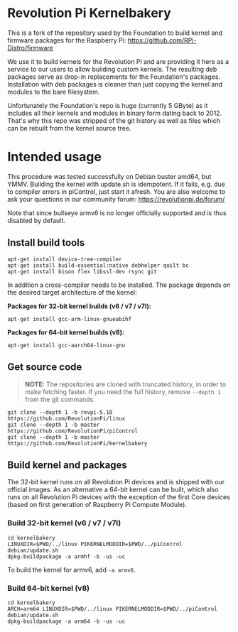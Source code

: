 # Revolution Pi Kernelbakery

This is a fork of the repository used by the Foundation to build kernel and
firmware packages for the Raspberry Pi: https://github.com/RPi-Distro/firmware

We use it to build kernels for the Revolution Pi and are providing it here
as a service to our users to allow building custom kernels. The resulting
deb packages serve as drop-in replacements for the Foundation's packages.
Installation with deb packages is cleaner than just copying the kernel and
modules to the bare filesystem.

Unfortunately the Foundation's repo is huge (currently 5 GByte) as it includes
all their kernels and modules in binary form dating back to 2012. That's why
this repo was stripped of the git history as well as files which can be rebuilt
from the kernel source tree.

# Intended usage

This procedure was tested successfully on Debian buster amd64, but YMMV.
Building the kernel with update.sh is idempotent. If it fails, e.g. due to
compiler errors in piControl, just start it afresh. You are also welcome to
ask your questions in our community forum: https://revolutionpi.de/forum/

Note that since bullseye armv6 is no longer officially supported and is thus
disabled by default.

## Install build tools

```
apt-get install device-tree-compiler
apt-get install build-essential:native debhelper quilt bc
apt-get install bison flex libssl-dev rsync git
```

In addition a cross-compiler needs to be installed. The package depends on
the desired target architecture of the kernel:

**Packages for 32-bit kernel builds (v6 / v7 / v7l):**

```
apt-get install gcc-arm-linux-gnueabihf
```

**Packages for 64-bit kernel builds (v8):**

```
apt-get install gcc-aarch64-linux-gnu
```

## Get source code

> **NOTE:**  The repositories are cloned with truncated history, in order to
make fetching faster. If you need the full history, remove `--depth 1`
from the git commands.

```
git clone --depth 1 -b revpi-5.10 https://github.com/RevolutionPi/linux
git clone --depth 1 -b master https://github.com/RevolutionPi/piControl
git clone --depth 1 -b master https://github.com/RevolutionPi/kernelbakery
```

## Build kernel and packages

The 32-bit kernel runs on all Revolution Pi devices and is shipped with our
official images. As an alternative a 64-bit kernel can be built, which also
runs on all Revolution Pi devices with the exception of the first Core devices
(based on first generation of Raspberry Pi Compute Module).

### Build 32-bit kernel (v6 / v7 / v7l)

```
cd kernelbakery
LINUXDIR=$PWD/../linux PIKERNELMODDIR=$PWD/../piControl debian/update.sh
dpkg-buildpackage -a armhf -b -us -uc
```

To build the kernel for armv6, add `-a armv6`.

### Build 64-bit kernel (v8)

```
cd kernelbakery
ARCH=arm64 LINUXDIR=$PWD/../linux PIKERNELMODDIR=$PWD/../piControl debian/update.sh
dpkg-buildpackage -a arm64 -b -us -uc
```
